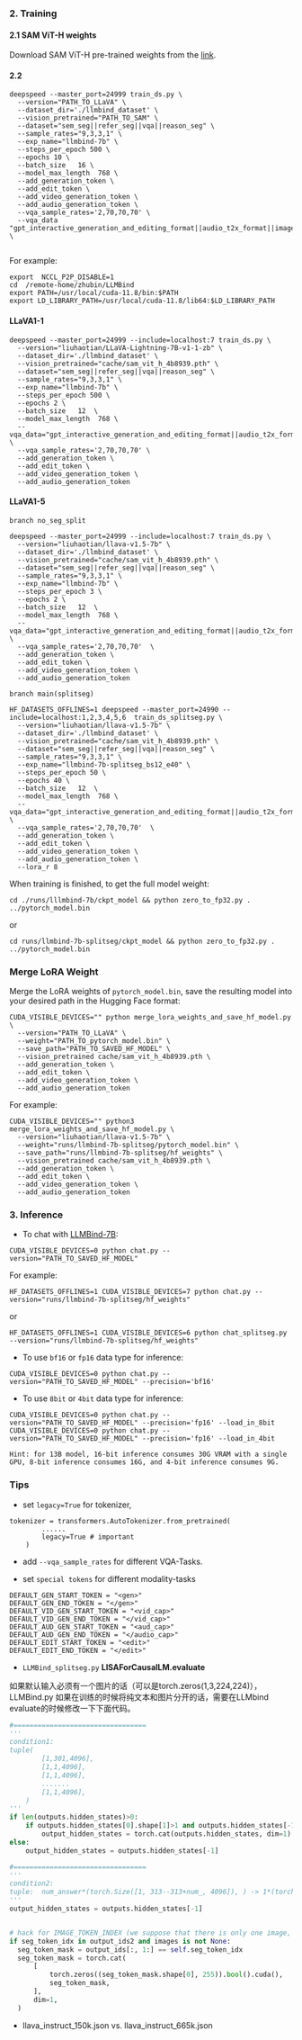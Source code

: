 



### 2. Training

#### 2.1 SAM ViT-H weights
Download SAM ViT-H pre-trained weights from the [link](https://dl.fbaipublicfiles.com/segment_anything/sam_vit_h_4b8939.pth).

#### 2.2 
```
deepspeed --master_port=24999 train_ds.py \
  --version="PATH_TO_LLaVA" \
  --dataset_dir='./llmbind_dataset' \
  --vision_pretrained="PATH_TO_SAM" \
  --dataset="sem_seg||refer_seg||vqa||reason_seg" \
  --sample_rates="9,3,3,1" \
  --exp_name="llmbind-7b" \
  --steps_per_epoch 500 \
  --epochs 10 \
  --batch_size   16 \
  --model_max_length  768 \
  --add_generation_token \
  --add_edit_token \
  --add_video_generation_token \
  --add_audio_generation_token \
  --vqa_sample_rates='2,70,70,70' \
  --vqa_data "gpt_interactive_generation_and_editing_format||audio_t2x_format||image_t2x_format||video_t2x_format" \
 
```
For example:
```
export  NCCL_P2P_DISABLE=1
cd  /remote-home/zhubin/LLMBind 
export PATH=/usr/local/cuda-11.8/bin:$PATH
export LD_LIBRARY_PATH=/usr/local/cuda-11.8/lib64:$LD_LIBRARY_PATH
```
#### LLaVA1-1
```
deepspeed --master_port=24999 --include=localhost:7 train_ds.py \
  --version="liuhaotian/LLaVA-Lightning-7B-v1-1-zb" \
  --dataset_dir='./llmbind_dataset' \
  --vision_pretrained="cache/sam_vit_h_4b8939.pth" \
  --dataset="sem_seg||refer_seg||vqa||reason_seg" \
  --sample_rates="9,3,3,1" \
  --exp_name="llmbind-7b" \
  --steps_per_epoch 500 \
  --epochs 2 \
  --batch_size   12  \
  --model_max_length  768 \
  --vqa_data="gpt_interactive_generation_and_editing_format||audio_t2x_format||image_t2x_format||video_t2x_format" \
  --vqa_sample_rates='2,70,70,70' \
  --add_generation_token \
  --add_edit_token \
  --add_video_generation_token \
  --add_audio_generation_token 
```
#### LLaVA1-5

`branch no_seg_split`
```
deepspeed --master_port=24999 --include=localhost:7 train_ds.py \
  --version="liuhaotian/llava-v1.5-7b" \
  --dataset_dir='./llmbind_dataset' \
  --vision_pretrained="cache/sam_vit_h_4b8939.pth" \
  --dataset="sem_seg||refer_seg||vqa||reason_seg" \
  --sample_rates="9,3,3,1" \
  --exp_name="llmbind-7b" \
  --steps_per_epoch 3 \
  --epochs 2 \
  --batch_size   12  \
  --model_max_length  768 \
  --vqa_data="gpt_interactive_generation_and_editing_format||audio_t2x_format||image_t2x_format||video_t2x_format" \
  --vqa_sample_rates='2,70,70,70'  \
  --add_generation_token \
  --add_edit_token \
  --add_video_generation_token \
  --add_audio_generation_token 
```
`branch main(splitseg) `
```
HF_DATASETS_OFFLINES=1 deepspeed --master_port=24990 --include=localhost:1,2,3,4,5,6  train_ds_splitseg.py \
  --version="liuhaotian/llava-v1.5-7b" \
  --dataset_dir='./llmbind_dataset' \
  --vision_pretrained="cache/sam_vit_h_4b8939.pth" \
  --dataset="sem_seg||refer_seg||vqa||reason_seg" \
  --sample_rates="9,3,3,1" \
  --exp_name="llmbind-7b-splitseg_bs12_e40" \
  --steps_per_epoch 50 \
  --epochs 40 \
  --batch_size   12  \
  --model_max_length  768 \
  --vqa_data="gpt_interactive_generation_and_editing_format||audio_t2x_format||image_t2x_format||video_t2x_format" \
  --vqa_sample_rates='2,70,70,70'  \
  --add_generation_token \
  --add_edit_token \
  --add_video_generation_token \
  --add_audio_generation_token \
  --lora_r 8 
```

When training is finished, to get the full model weight:
```
cd ./runs/lllmbind-7b/ckpt_model && python zero_to_fp32.py . ../pytorch_model.bin
```
or
```
cd runs/llmbind-7b-splitseg/ckpt_model && python zero_to_fp32.py . ../pytorch_model.bin
```
### Merge LoRA Weight
Merge the LoRA weights of `pytorch_model.bin`, save the resulting model into your desired path in the Hugging Face format:
```
CUDA_VISIBLE_DEVICES="" python merge_lora_weights_and_save_hf_model.py \
  --version="PATH_TO_LLaVA" \
  --weight="PATH_TO_pytorch_model.bin" \
  --save_path="PATH_TO_SAVED_HF_MODEL" \
  --vision_pretrained cache/sam_vit_h_4b8939.pth \
  --add_generation_token \
  --add_edit_token \
  --add_video_generation_token \
  --add_audio_generation_token 
```

For example:
```
CUDA_VISIBLE_DEVICES="" python3 merge_lora_weights_and_save_hf_model.py \
  --version="liuhaotian/llava-v1.5-7b" \
  --weight="runs/llmbind-7b-splitseg/pytorch_model.bin" \
  --save_path="runs/llmbind-7b-splitseg/hf_weights" \
  --vision_pretrained cache/sam_vit_h_4b8939.pth \
  --add_generation_token \
  --add_edit_token \
  --add_video_generation_token \
  --add_audio_generation_token 
```

### 3. Inference

- To chat with [LLMBind-7B](xxxx):
```
CUDA_VISIBLE_DEVICES=0 python chat.py --version="PATH_TO_SAVED_HF_MODEL"
```

For example:
```
HF_DATASETS_OFFLINES=1 CUDA_VISIBLE_DEVICES=7 python chat.py --version="runs/llmbind-7b-splitseg/hf_weights"
```
or
```
HF_DATASETS_OFFLINES=1 CUDA_VISIBLE_DEVICES=6 python chat_splitseg.py --version="runs/llmbind-7b-splitseg/hf_weights"
```


- To use `bf16` or `fp16` data type for inference:
```
CUDA_VISIBLE_DEVICES=0 python chat.py --version="PATH_TO_SAVED_HF_MODEL" --precision='bf16'
```
- To use `8bit` or `4bit` data type for inference:
```
CUDA_VISIBLE_DEVICES=0 python chat.py --version="PATH_TO_SAVED_HF_MODEL" --precision='fp16' --load_in_8bit
CUDA_VISIBLE_DEVICES=0 python chat.py --version="PATH_TO_SAVED_HF_MODEL" --precision='fp16' --load_in_4bit
```
`Hint: for 13B model, 16-bit inference consumes 30G VRAM with a single GPU, 8-bit inference consumes 16G, and 4-bit inference consumes 9G.`








### Tips  
- set `legacy=True` for tokenizer,
```
tokenizer = transformers.AutoTokenizer.from_pretrained(
        ......
        legacy=True # important
    )
```
- add `--vqa_sample_rates` for different VQA-Tasks.

- set  `special tokens` for different modality-tasks
```
DEFAULT_GEN_START_TOKEN = "<gen>"
DEFAULT_GEN_END_TOKEN = "</gen>"
DEFAULT_VID_GEN_START_TOKEN = "<vid_cap>"
DEFAULT_VID_GEN_END_TOKEN = "</vid_cap>"
DEFAULT_AUD_GEN_START_TOKEN = "<aud_cap>"
DEFAULT_AUD_GEN_END_TOKEN = "</audio_cap>"
DEFAULT_EDIT_START_TOKEN = "<edit>"
DEFAULT_EDIT_END_TOKEN = "</edit>"
```


- `LLMBind_splitseg.py`   **LISAForCausalLM.evaluate**

如果默认输入必须有一个图片的话（可以是torch.zeros(1,3,224,224)），LLMBind.py
如果在训练的时候将纯文本和图片分开的话，需要在LLMbind evaluate的时候修改一下下面代码。
```python
#=================================
'''
condition1: 
tuple(
        [1,301,4096],
        [1,1,4096],
        [1,1,4096],
        .......
        [1,1,4096],
    )
'''
if len(outputs.hidden_states)>0: 
    if outputs.hidden_states[0].shape[1]>1 and outputs.hidden_states[-1].shape[1]==1:
        output_hidden_states = torch.cat(outputs.hidden_states, dim=1)
else:
    output_hidden_states = outputs.hidden_states[-1] 

#=================================
'''
condition2:
tuple:  num_answer*(torch.Size([1, 313--313+num_, 4096]), ) -> 1*(torch.Size([1, 313+num_, 4096]), ) 
'''
output_hidden_states = outputs.hidden_states[-1] 


# hack for IMAGE_TOKEN_INDEX (we suppose that there is only one image, and it is in the front)
if seg_token_idx in output_ids2 and images is not None:
  seg_token_mask = output_ids[:, 1:] == self.seg_token_idx
  seg_token_mask = torch.cat(
      [
          torch.zeros((seg_token_mask.shape[0], 255)).bool().cuda(),
          seg_token_mask,
      ],
      dim=1,
  )

```


-    llava_instruct_150k.json vs.  llava_instruct_665k.json
```

```
